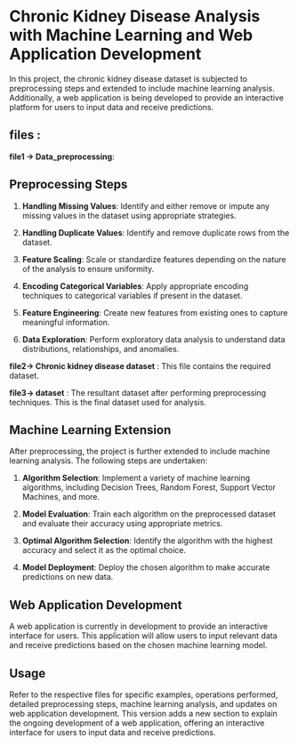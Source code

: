 # Chronic Kidney Disease Analysis with Machine Learning and Web Application Development

In this project, the chronic kidney disease dataset is subjected to preprocessing steps and extended to include machine learning analysis. Additionally, a web application is being developed to provide an interactive platform for users to input data and receive predictions.

## files :

**file1 -> Data_preprocessing**:

## Preprocessing Steps

1. **Handling Missing Values**:
   Identify and either remove or impute any missing values in the dataset using appropriate strategies.

2. **Handling Duplicate Values**:
   Identify and remove duplicate rows from the dataset.

3. **Feature Scaling**:
   Scale or standardize features depending on the nature of the analysis to ensure uniformity.

4. **Encoding Categorical Variables**:
   Apply appropriate encoding techniques to categorical variables if present in the dataset.

5. **Feature Engineering**:
   Create new features from existing ones to capture meaningful information.

6. **Data Exploration**:
   Perform exploratory data analysis to understand data distributions, relationships, and anomalies.

**file2-> Chronic kidney disease dataset** :
   This file contains the required dataset.

**file3-> dataset** :
  The resultant dataset after performing preprocessing techniques. This is the final dataset used for analysis.

## Machine Learning Extension

After preprocessing, the project is further extended to include machine learning analysis. The following steps are undertaken:

1. **Algorithm Selection**:
   Implement a variety of machine learning algorithms, including Decision Trees, Random Forest, Support Vector Machines, and more.

2. **Model Evaluation**:
   Train each algorithm on the preprocessed dataset and evaluate their accuracy using appropriate metrics.

3. **Optimal Algorithm Selection**:
   Identify the algorithm with the highest accuracy and select it as the optimal choice.

4. **Model Deployment**:
   Deploy the chosen algorithm to make accurate predictions on new data.

## Web Application Development

A web application is currently in development to provide an interactive interface for users. This application will allow users to input relevant data and receive predictions based on the chosen machine learning model.



## Usage

Refer to the respective files for specific examples, operations performed, detailed preprocessing steps, machine learning analysis, and updates on web application development.
This version adds a new section to explain the ongoing development of a web application, offering an interactive interface for users to input data and receive predictions.






